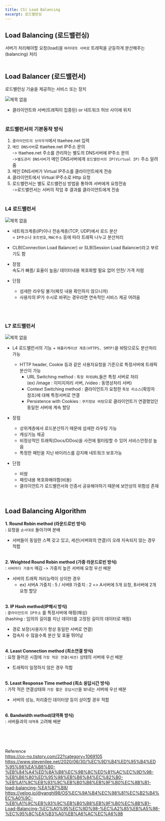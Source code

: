 ```yaml
---
title: CS) Load Balancing
excerpt: 로드밸런싱
---
```

 
## Load Balancing (로드밸런싱)
서버가 처리해야할 요청(load)을 `여러대의 서버로` 트래픽을 균등하게 분산해주는(balancing) 처리 <br/><br/>

## Load Balancer (로드밸런서)
로드밸런싱 기술을 제공하는 서비스 또는 장치  

![제목 없음](https://user-images.githubusercontent.com/103614357/184502768-9d7d24f0-74f9-4d0d-9a15-2725f9cc2526.png)  

- 클라이언트와 서버(트래픽이 집중된) or 네트워크 허브 사이에 위치 <br/><br/>

### 로드밸런서의 기본동작 방식
1. `클라이언트의 브라우저`에서 ttaehee.net 입력
2. `메인 DNS서버`로 ttaehee.net IP주소 문의  
  -> ttaehee.net 주소를 관리하는 별도의 DNS서버에 IP주소 문의  
  ->`별도관리 DNS서버`가 메인 DNS서버에게 `로드밸런서의 IP(Virtual IP)` 주소 알려줌  
3. 메인 DNS서버가 Virtual IP주소를 클라이언트에게 전송
4. 클라이언트에서 Virtual IP주소로 Http 요청
5. 로드밸런서는 별도 로드밸런싱 방법을 통하여 서버에게 요청전송  
  ->로드밸런서는 서버의 작업 후 결과를 클라이언트에게 전송 <br/><br/>


### L4 로드밸런서

![제목 없음](https://user-images.githubusercontent.com/103614357/184503020-8e17e84d-bf86-4322-96bf-0668c736826c.png)  

- 네트워크계층(IP)이나 전송계층(TCP, UDP)에서 로드 분산  
  = `IP주소`나 `포트번호`, `MAC주소` 등에 따라 트래픽 나누고 분산처리
- CLB(Connection Load Balancer) or SLB(Session Load Balancer)라고 부르기도 함 

- 장점  
  속도가 빠름/ 효율이 높음/ 데이터내용 복호화할 필요 없어 안전/ 가격 저렴
- 단점  
  - 섬세한 라우팅 불가(패킷 내용 확인하지 않으니까)
  - 사용자의 IP가 수시로 바뀌는 경우라면 연속적인 서비스 제공 어려움
 
<br/><br/>

### L7 로드밸런서  

![제목 없음](https://user-images.githubusercontent.com/103614357/184503104-5bf8f4f4-067b-4f0e-8f62-b185c9caa790.png)  

- L4 로드밸런서의 기능 + `애플리케이션 계층(HTTPS, SMTP)`을 바탕으로도 분산처리 가능
  - HTTP header, Cookie 등과 같은 사용자요청을 기준으로 특정서버에 트래픽 분산이 가능
    - URL Switching method : `특정 하위URL`들은 특정 서버로 처리   
      (ex) /image : 이미지처리 서버, /video : 동영상처리 서버)
    - Context Switching method : 클라이언트가 요청한 `특정 리소스`(확장자 참조)에 대해 특정서버로 연결
    - Persistence with Cookies : `쿠키정보 바탕`으로 클라이언트가 연결했었던 동일한 서버에 계속 할당

- 장점
  - 상위계층에서 로드분산하기 때문에 섬세한 라우팅 가능
  - 캐싱기능 제공
  - 비정상적인 트래픽(Docs/DDos)을 사전에 필터링할 수 있어 서비스안정성 높음
  - 특정한 패턴을 지닌 바이러스를 감지해 네트워크 보호가능
- 단점
  - 비쌈
  - 패킷내용 복호화해야함(비용)
  - 클라이언트가 로드밸런서와 인증서 공유해야하기 때문에 보안상의 위험성 존재

<br/>

## Load Balancing Algorithm
**1. Round Robin method (라운드로빈 방식)**  
: 요청을 `순서대로` 돌아가며 분배  
- 서버들이 동일한 스펙 갖고 있고, 세션(서버와의 연결)이 오래 지속되지 않는 경우 적합   <br/><br/>

**2. Weighted Round Robin method (가중 라운드로빈 방식)**    
: `서버마다 가중치` 매김 -> 가중치 높은 서버에 요청 우선 배분  
- 서버의 트래픽 처리능력이 상이한 경우
  - ex) 서버A 가중치 : 5 / 서버B 가중치 : 2 => A서버에 5개 요청, B서버에 2개 요청 할당 <br/><br/>

**3. IP Hash method(IP해시 방식)**  
: `클라이언트의 IP주소` 를 특정서버에 매핑(해싱)   
(hashing : 임의의 길이를 지닌 데이터를 고정된 길이의 데이터로 매핑)  
- 경로 보장(사용자가 항상 동일한 서버로 연결)
- 접속자 수 많을수록 분산 및 효율 뛰어남 <br/><br/>

**4. Least Connection method (최소연결 방식)**   
: 요청 들어온 시점에 `가장 적은 연결(세션)` 상태의 서버에 우선 배분  
- 트래픽이 일정하지 않은 경우 적합 <br/><br/>

**5. Least Response Time method (최소 응답시간 방식)**  
: 가작 적은 연결상태와 `가장 짧은 응답시간`을 보내는 서버에 우선 배분  
- 서버의 성능, 처리중인 데이터양 등이 상이할 경우 적합 <br/><br/>

**6. Bandwidth method(대역폭 방식)**  
: 서버들과의 `대역폭` 고려해 배분 <br/><br/>

<br/><br/>

Reference  
https://co-no.tistory.com/22?category=1069105  
https://www.stevenjlee.net/2020/06/30/%EC%9D%B4%ED%95%B4%ED%95%98%EA%B8%B0-%EB%84%A4%ED%8A%B8%EC%9B%8C%ED%81%AC%EC%9D%98-%EB%B6%80%ED%95%98%EB%B6%84%EC%82%B0-%EB%A1%9C%EB%93%9C%EB%B0%B8%EB%9F%B0%EC%8B%B1-load-balancing-%EA%B7%B8/  
https://velog.io/@yanghl98/OS%EC%9A%B4%EC%98%81%EC%B2%B4%EC%A0%9C-%EB%A1%9C%EB%93%9C%EB%B0%B8%EB%9F%B0%EC%8B%B1-Load-Balancing-%EC%A0%95%EC%9D%98-%EC%A2%85%EB%A5%98-%EC%95%8C%EA%B3%A0%EB%A6%AC%EC%A6%98  
<br/>
